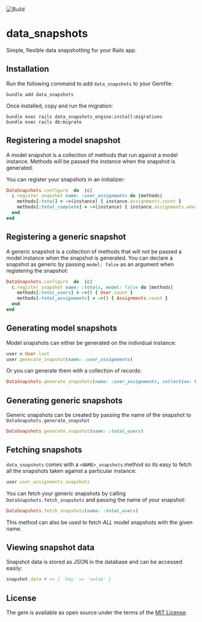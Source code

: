 ![Build](https://github.com/k-p-jones/data_snapshots/workflows/Build/badge.svg)
# data_snapshots

Simple, flexible data snapshotting for your Rails app.

## Installation
Run the following command to add `data_snapshots` to your Gemfile:
``` shell
bundle add data_snapshots
```
Once installed, copy and run the migration:
```shell
bundle exec rails data_snapshots_engine:install:migrations
bundle exec rails db:migrate
```
## Registering a model snapshot
A model snapshot is a collection of methods that run against a model instance. Methods will be passed the instance when the snapshot is generated.

You can register your snapshots in an initializer:

```ruby
DataSnapshots.configure  do  |c|
  c.register_snapshot name: :user_assignments do |methods|
    methods[:total] = ->(instance) { instance.assignments.count }
    methods[:total_complete] = ->(instance) { instance.assignments.where(complete: true).count }
  end
end
```

## Registering a generic snapshot
A generic snapshot is a collection of methods that will not be passed a model instance when the snapshot is generated. You can declare a snapshot as generic by passing `model: false` as an argument when registering the snapshot:

```ruby
DataSnapshots.configure  do  |c|
  c.register_snapshot name: :totals, model: false do |methods|
    methods[:total_users] = ->() { User.count }
    methods[:total_assignments] = ->() { Assignments.count }
  end
end
```

## Generating model snapshots
Model snapshots can either be generated on the individual instance:
```ruby
user = User.last
user.generate_snapshot(name: :user_assignments)
```
Or you can generate them with a collection of records:
```ruby
DataSnapshots.generate_snapshots(name: :user_assignments, collection: User.all)
```

## Generating generic snapshots
Generic snapshots can be created by passing the name of the snapshot to `DataSnapshots.generate_snapshot`
```ruby
DataSnapshots.generate_snapshot(name: :total_users)
```

## Fetching snapshots
`data_snapshots` comes with a `<NAME>_snapshots` method so its easy to fetch all the snapshots taken against a particular instance:
```ruby
user.user_assignments_snapshots
```
You can fetch your generic snapshots by calling `DataSnapshots.fetch_snapshots` and passing the name of your snapshot:
```ruby
DataSnapshots.fetch_snapshots(name: :total_users)
```
This method can also be used to fetch _ALL_ model snapshots with the given name.

## Viewing snapshot data

Snapshot data is stored as JSON in the database and can be accessed easily:

```ruby
snapshot.data # => { 'key' => 'value' }
```

## License

The gem is available as open source under the terms of the  [MIT License](https://opensource.org/licenses/MIT). 
